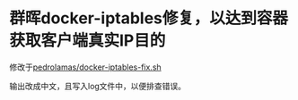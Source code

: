 # 群晖docker-iptables修复，以达到容器获取客户端真实IP目的
修改于[pedrolamas/docker-iptables-fix.sh
](https://gist.github.com/pedrolamas/db809a2b9112166da4a2dbf8e3a72ae9) 

输出改成中文，且写入log文件中，以便排查错误。
